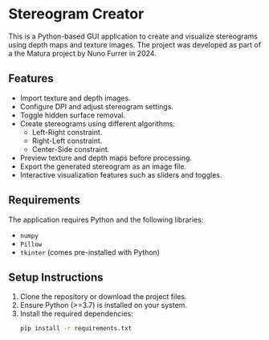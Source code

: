 # Stereogram Creator

This is a Python-based GUI application to create and visualize stereograms using depth maps and texture images. The project was developed as part of a the Matura project by Nuno Furrer in 2024.

## Features
- Import texture and depth images.
- Configure DPI and adjust stereogram settings.
- Toggle hidden surface removal.
- Create stereograms using different algorithms:
  - Left-Right constraint.
  - Right-Left constraint.
  - Center-Side constraint.
- Preview texture and depth maps before processing.
- Export the generated stereogram as an image file.
- Interactive visualization features such as sliders and toggles.

## Requirements
The application requires Python and the following libraries:
- `numpy`
- `Pillow`
- `tkinter` (comes pre-installed with Python)

## Setup Instructions
1. Clone the repository or download the project files.
2. Ensure Python (>=3.7) is installed on your system.
3. Install the required dependencies:
   ```bash
   pip install -r requirements.txt
